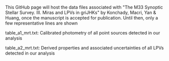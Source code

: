 This GitHub page will host the data files associated with "The M33 Synoptic Stellar Survey. III. Miras and LPVs in griJHKs" by Konchady, Macri, Yan & Huang, once the manuscript is accepted for publication. Until then, only a few representative lines are shown

table_a1_mrt.txt: Calibrated photometry of all point sources detected in our analysis

table_a2_mrt.txt: Derived properties and associated uncertainties of all LPVs detected in our analysis
